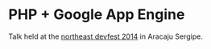PHP + Google App Engine
====

Talk held at the [northeast devfest 2014](http://2014.devfestne.com.br) in Aracaju Sergipe.
